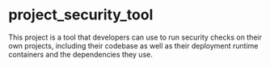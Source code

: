 # project_security_tool
This project is a tool that developers can use to run security checks on their own projects, including their codebase as well as their deployment runtime containers and the dependencies they use.
